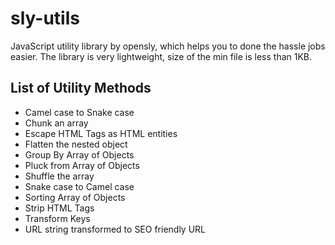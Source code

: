 # sly-utils

JavaScript utility library by opensly, which helps you to done the hassle jobs easier. The library is very lightweight, size of the min file is less than 1KB.

## List of Utility Methods
- Camel case to Snake case
- Chunk an array
- Escape HTML Tags as HTML entities
- Flatten the nested object
- Group By Array of Objects
- Pluck from Array of Objects
- Shuffle the array
- Snake case to Camel case
- Sorting Array of Objects
- Strip HTML Tags
- Transform Keys
- URL string transformed to SEO friendly URL
